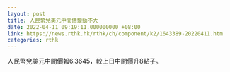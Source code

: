 ```yaml
---
layout: post
title: 人民幣兌美元中間價變動不大
date: 2022-04-11 09:19:11.000000000 +08:00
link: https://news.rthk.hk/rthk/ch/component/k2/1643389-20220411.htm
categories: rthk
---
```


人民幣兌美元中間價報6.3645，較上日中間價升8點子。
